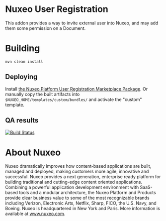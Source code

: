 # Nuxeo User Registration

This addon provides a way to invite external user into Nuxeo, and may add them some permission on a Document.

# Building

    mvn clean install

## Deploying

Install [the Nuxeo Platform User Registration Marketplace Package](https://connect.nuxeo.com/nuxeo/site/marketplace/package/nuxeo-platform-user-registration).
Or manually copy the built artifacts into `$NUXEO_HOME/templates/custom/bundles/` and activate the "custom" template.

## QA results

[![Build Status](https://qa.nuxeo.org/jenkins/buildStatus/icon?job=addons_nuxeo-platform-user-registration-master)](https://qa.nuxeo.org/jenkins/job/addons_nuxeo-platform-user-registration-master/)

# About Nuxeo

Nuxeo dramatically improves how content-based applications are built, managed and deployed, making customers more agile, innovative and successful. Nuxeo provides a next generation, enterprise ready platform for building traditional and cutting-edge content oriented applications. Combining a powerful application development environment with SaaS-based tools and a modular architecture, the Nuxeo Platform and Products provide clear business value to some of the most recognizable brands including Verizon, Electronic Arts, Netflix, Sharp, FICO, the U.S. Navy, and Boeing. Nuxeo is headquartered in New York and Paris. More information is available at www.nuxeo.com.

